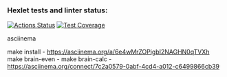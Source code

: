 ### Hexlet tests and linter status:
[![Actions Status](https://github.com/dyachenkodenis/php-project-lvl1/workflows/hexlet-check/badge.svg)](https://github.com/dyachenkodenis/php-project-lvl1/actions)
[![Test Coverage](https://api.codeclimate.com/v1/badges/a99a88d28ad37a79dbf6/test_coverage)](https://codeclimate.com/github/codeclimate/codeclimate/test_coverage)


asciinema

make install -  https://asciinema.org/a/6e4wMrZOPigbI2NAGHN0qTVXh
make brain-even -
make brain-calc - https://asciinema.org/connect/7c2a0579-0abf-4cd4-a012-c6499866cb39
